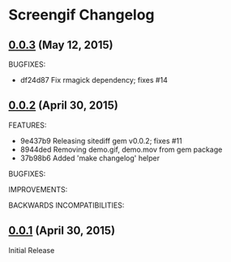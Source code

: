 Screengif Changelog
===================


## [0.0.3](https://github.com/dergachev/screengif/compare/v0.0.3...v0.0.2) (May 12, 2015)

BUGFIXES: 

- df24d87 Fix rmagick dependency; fixes #14

## [0.0.2](https://github.com/dergachev/screengif/compare/v0.0.2...v0.0.1) (April 30, 2015)

FEATURES:
- 9e437b9 Releasing sitediff gem v0.0.2; fixes #11
- 8944ded Removing demo.gif, demo.mov from gem package
- 37b98b6 Added 'make changelog' helper

BUGFIXES:

IMPROVEMENTS:

BACKWARDS INCOMPATIBILITIES:


## [0.0.1](https://github.com/dergachev/screengif/releases/tag/v0.0.1) (April 30, 2015)

Initial Release

